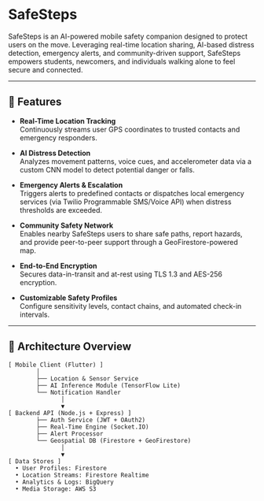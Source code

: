 # SafeSteps

SafeSteps is an AI-powered mobile safety companion designed to protect users on the move. Leveraging real-time location sharing, AI-based distress detection, emergency alerts, and community-driven support, SafeSteps empowers students, newcomers, and individuals walking alone to feel secure and connected.

---

## 🚀 Features

- **Real-Time Location Tracking**  
  Continuously streams user GPS coordinates to trusted contacts and emergency responders.

- **AI Distress Detection**  
  Analyzes movement patterns, voice cues, and accelerometer data via a custom CNN model to detect potential danger or falls.

- **Emergency Alerts & Escalation**  
  Triggers alerts to predefined contacts or dispatches local emergency services (via Twilio Programmable SMS/Voice API) when distress thresholds are exceeded.

- **Community Safety Network**  
  Enables nearby SafeSteps users to share safe paths, report hazards, and provide peer-to-peer support through a GeoFirestore-powered map.

- **End-to-End Encryption**  
  Secures data-in-transit and at-rest using TLS 1.3 and AES-256 encryption.

- **Customizable Safety Profiles**  
  Configure sensitivity levels, contact chains, and automated check-in intervals.

---

## 📐 Architecture Overview

```text
[ Mobile Client (Flutter) ]
        │
        ├── Location & Sensor Service
        ├── AI Inference Module (TensorFlow Lite)
        └── Notification Handler
               │
               ▼
[ Backend API (Node.js + Express) ]
        ├── Auth Service (JWT + OAuth2)
        ├── Real-Time Engine (Socket.IO)
        ├── Alert Processor
        └── Geospatial DB (Firestore + GeoFirestore)
               │
               ▼
[ Data Stores ]
  • User Profiles: Firestore  
  • Location Streams: Firestore Realtime  
  • Analytics & Logs: BigQuery  
  • Media Storage: AWS S3
